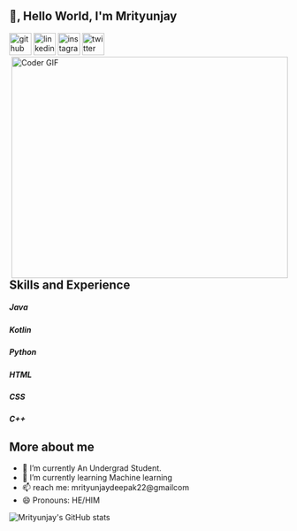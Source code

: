 ## 👋, Hello World, I'm Mrityunjay
[<img src='https://cdn.jsdelivr.net/npm/simple-icons@3.0.1/icons/github.svg' alt='github' height='40'>](https://github.com/https://github.com/Mrityunjaydeepak)  [<img src='https://cdn.jsdelivr.net/npm/simple-icons@3.0.1/icons/linkedin.svg' alt='linkedin' height='40'>](https://www.linkedin.com/in/https://www.linkedin.com/in/mrityunjay-deepak//)  [<img src='https://cdn.jsdelivr.net/npm/simple-icons@3.0.1/icons/instagram.svg' alt='instagram' height='40'>](https://www.instagram.com/https://www.instagram.com/thakur_mrityunjaydeepak//)  [<img src='https://cdn.jsdelivr.net/npm/simple-icons@3.0.1/icons/twitter.svg' alt='twitter' height='40'>](https://twitter.com/https://twitter.com/maddytkd)                                         <img align="right" src="https://user-images.githubusercontent.com/40417995/154032668-e6d984dc-9048-438b-a21d-eb425437007e.gif" alt="Coder GIF" width="500" height="400">
## Skills and Experience                                                            
                                                
#####      Java                    
#####      Kotlin
#####      Python
#####      HTML
#####      CSS 
#####      C++             
 
 ## More about me 

 - 🔭 I’m currently An Undergrad Student.                                             
 - 🌱 I’m currently learning Machine learning  
 - 📫  reach me: mrityunjaydeepak22@gmailcom 
 - 😄 Pronouns: HE/HIM 




  ![Mrityunjay's GitHub stats](https://github-readme-stats.vercel.app/api?username=Mrityunjaydeepak&theme=gotham_icons=true)                                                       





